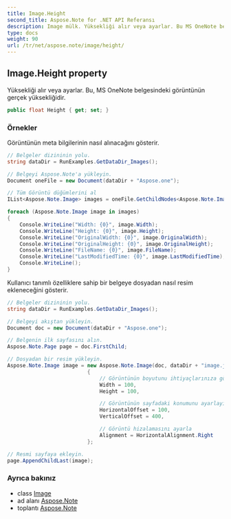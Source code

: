 ```yaml
---
title: Image.Height
second_title: Aspose.Note for .NET API Referansı
description: Image mülk. Yüksekliği alır veya ayarlar. Bu MS OneNote belgesindeki görüntünün gerçek yüksekliğidir.
type: docs
weight: 90
url: /tr/net/aspose.note/image/height/
---
```

## Image.Height property

Yüksekliği alır veya ayarlar. Bu, MS OneNote belgesindeki görüntünün gerçek yüksekliğidir.

```csharp
public float Height { get; set; }
```

### Örnekler

Görüntünün meta bilgilerinin nasıl alınacağını gösterir.

```csharp
// Belgeler dizininin yolu.
string dataDir = RunExamples.GetDataDir_Images();

// Belgeyi Aspose.Note'a yükleyin.
Document oneFile = new Document(dataDir + "Aspose.one");

// Tüm Görüntü düğümlerini al
IList<Aspose.Note.Image> images = oneFile.GetChildNodes<Aspose.Note.Image>();

foreach (Aspose.Note.Image image in images)
{
    Console.WriteLine("Width: {0}", image.Width);
    Console.WriteLine("Height: {0}", image.Height);
    Console.WriteLine("OriginalWidth: {0}", image.OriginalWidth);
    Console.WriteLine("OriginalHeight: {0}", image.OriginalHeight);
    Console.WriteLine("FileName: {0}", image.FileName);
    Console.WriteLine("LastModifiedTime: {0}", image.LastModifiedTime);
    Console.WriteLine();
}
```

Kullanıcı tanımlı özelliklere sahip bir belgeye dosyadan nasıl resim ekleneceğini gösterir.

```csharp
// Belgeler dizininin yolu.
string dataDir = RunExamples.GetDataDir_Images();

// Belgeyi akıştan yükleyin.
Document doc = new Document(dataDir + "Aspose.one");

// Belgenin ilk sayfasını alın.
Aspose.Note.Page page = doc.FirstChild;

// Dosyadan bir resim yükleyin.
Aspose.Note.Image image = new Aspose.Note.Image(doc, dataDir + "image.jpg")
                          {
                              // Görüntünün boyutunu ihtiyaçlarınıza göre değiştirin (isteğe bağlı).
                              Width = 100,
                              Height = 100,

                              // Görüntünün sayfadaki konumunu ayarlayın (isteğe bağlı).
                              HorizontalOffset = 100,
                              VerticalOffset = 400,

                              // Görüntü hizalamasını ayarla
                              Alignment = HorizontalAlignment.Right
                          };

// Resmi sayfaya ekleyin.
page.AppendChildLast(image);
```

### Ayrıca bakınız

* class [Image](../)
* ad alanı [Aspose.Note](../../image/)
* toplantı [Aspose.Note](../../../)


